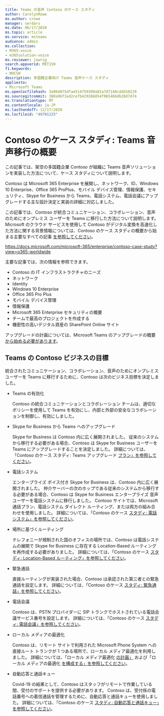 ```yaml
---
title: Teams の音声 Contoso のケース スタディ
author: CarolynRowe
ms.author: crowe
manager: serdars
ms.date: 06/17/2020
ms.topic: article
ms.service: msteams
audience: admin
ms.collection:
- M365-voice
- m365solution-voice
ms.reviewer: jowrig
search.appverid: MET150
f1.keywords:
- NOCSH
description: 多国籍企業向け Teams 音声ケース スタディ
appliesto:
- Microsoft Teams
ms.openlocfilehash: 3a964075dfae514759309a81a7d7140cddd10220
ms.sourcegitcommit: 380a96f1ed2cefb429286854f06546bdb28d7d74
ms.translationtype: MT
ms.contentlocale: ja-JP
ms.lasthandoff: 12/17/2020
ms.locfileid: "49701225"
---
```

# <a name="contoso-case-study-teams-voice-migration-overview"></a>Contoso のケース スタディ: Teams 音声移行の概要

この記事では、架空の多国籍企業 Contoso が組織に Teams 音声ソリューションを実装した方法について、ケース スタディについて説明します。

Contoso は Microsoft 365 Enterprise を展開し、ネットワーク、ID、Windows 10 Enterprise、Office 365 ProPlus、モバイル デバイス管理、情報保護、セキュリティ、Skype for Business から Teams、電話システム、電話会議にアップグレードする主な設計決定と実装の詳細に対応しました。  

この記事では、Contoso が統合コミュニケーション、コラボレーション、音声のためにオンプレミス ユーザーを Teams に移行した方法について説明します。 Microsoft のクラウド サービスを使用して Contoso がデジタル変換を高速化した方法に関する背景情報については、Contoso のケース スタディの概要から始まる主要なすべての記事 [を参照してください](https://docs.microsoft.com/microsoft-365/enterprise/contoso-case-study?view=o365-worldwide)。

https://docs.microsoft.com/microsoft-365/enterprise/contoso-case-study?view=o365-worldwide 

主要な記事では、次の情報を参照できます。  

- Contoso の IT インフラストラクチャのニーズ
- ネットワーク
- Identity
- Windows 10 Enterprise
- Office 365 Pro Plus
- モバイル デバイス管理
- 情報保護
- Microsoft 365 Enterprise セキュリティの概要
- チームで最高のプロジェクトを作成する
- 機密性の高いデジタル資産の SharePoint Online サイト

アップグレードの計画については、Microsoft Teams のアップグレードの概要 [から始める必要があります](upgrade-start-here.md)。

## <a name="contoso-business-goals-for-teams"></a>Teams の Contoso ビジネスの目標

統合されたコミュニケーション、コラボレーション、音声のためにオンプレミス ユーザーを Teams に移行するために、Contoso は次のビジネス目標を決定しました。

- Teams の有効化 

  Contoso の統合コミュニケーションとコラボレーション チームは、適切なポリシーを使用して Teams を有効にし、内部と外部の安全なコラボレーションを制御し、有効にしました。 

- Skype for Business から Teams へのアップグレード 

  Skype for Business は Contoso 内に広く展開されました。 従来のシステムから移行する必要がある場合、Contoso は Skype for Business ユーザーを Teams にアップグレードすることを決定しました。 詳細については、「Contoso のケース スタディ: Teams アップグレード [プラン」を参照してください](voice-case-study-migration-plan.md)。

- 電話システム  

  エンタープライズ ボイス付き Skype for Business は、Contoso 内に広く展開されました。 仲介サーバーの次のホップである従来のシステムから移行する必要がある場合、Contoso は Skype for Business エンタープライズ 音声ユーザーを電話システムに移行しました。 Contoso サイトでは、Microsoft 通話プラン、電話システム ダイレクト ルーティング、または両方の組み合わせを使用しました。 詳細については、「Contoso のケース [スタディ: 電話システム」を参照してください](voice-case-study-phone-system.md)。

- 場所に基づくルーティング 

  テレフォニーが規制された国のオフィスの場所では、Contoso は電話システムの展開で Skype for Business に存在する Location-Based ルーティングを再作成する必要がありました。 詳細については、「Contoso のケース [スタディ: Location-Based ルーティング」を参照してください](voice-case-study-location-based-routing.md)。

- 緊急通話 

  直接ルーティングが実装された場合、Contoso は承認された第三者との緊急通話を設定します。 詳細については、「Contoso のケース [スタディ: 緊急通話」を参照してください](voice-case-study-emergency-calling.md)。

- 電話会議 

  Contoso は、PSTN プロバイダーに SIP トランクでホストされている電話会議サービス番号を設定します。 詳細については、「Contoso のケース [スタディ: 電話会議」を参照してください](voice-case-study-audio-conferencing.md)。 

- ローカル メディアの最適化 

  Contoso は、リモート サイトで利用された Microsoft Phone System への直接ルート トランクが 1 つある場所で、ローカル メディア最適化を利用しました。 詳細については、「ローカル メディア最適化 [の計画」](direct-routing-media-optimization.md) および「ローカル メディアの最適化 [を構成する」を参照してください](direct-routing-media-optimization-configure.md)。

- 自動応答と通話キュー

  Covid-19 の結果として、Contoso はスタッフがリモートで作業している間、受付のサポートを提供する必要があります。 Contoso は、受付係の電話番号への着信通話を管理するために、自動応答と通話キューを使用しました。 詳細については、「Contoso のケース [スタディ: 自動応答と通話キュー」を参照してください](voice-case-study-call-queues.md)。  


